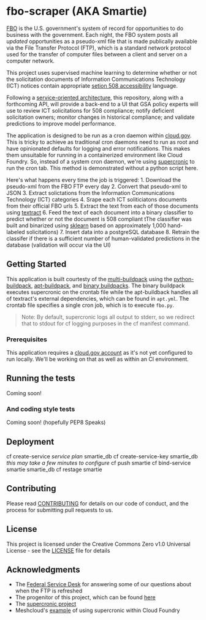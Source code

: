 # fbo-scraper (AKA Smartie)
[FBO](https://www.fbo.gov/) is the U.S. government's system of record for opportunities to do business with the government. Each night, the FBO system posts all _updated_ opportunities as a pseudo-xml file that is made publically available via the File Transfer Protocol (FTP), which is a standard network protocol used for the transfer of computer files between a client and server on a computer network.

This project uses supervised machine learning to determine whether or not the solicitation documents of Information Communications Technology (ICT) notices contain appropriate [setion 508 accessibility](https://www.section508.gov/) language.

Following a [service-oriented architecture](https://en.wikipedia.org/wiki/Service-oriented_architecture), this repository, along with a forthcoming API, will provide a back-end to a UI that GSA policy experts will use to review ICT solicitations for 508 compliance; notify deficient solicitation owners; monitor changes in historical compliance; and validate predictions to improve model performance.

The application is designed to be run as a cron daemon within [cloud.gov](https://cloud.gov/). This is tricky to achieve as traditional cron daemons need to run as root and have opinionated defaults for logging and error notifications. This makes them unsuitable for running in a containerized environment like Cloud Foundry. So, instead of a system cron daemon, we're using [supercronic](https://github.com/aptible/supercronic) to run the cron tab. This method is demonstrated without a python script here.


Here's what happens every time the job is triggered:
    1. Download the pseudo-xml from the FBO FTP every day
    2. Convert that pseudo-xml to JSON
    3. Extract solictations from the Information Communications Technology (ICT) categories
    4. Srape each ICT soliticiatons documents from their official FBO urls
    5. Extract the text from each of those documents using [textract](https://github.com/deanmalmgren/textract)
    6. Feed the text of each document into a binary classifier to predict whether or not the document is 508 compliant tThe classifier was built and binarized using [sklearn](https://github.com/scikit-learn/scikit-learn) based on approximately 1,000 hand-labeled solicitations)
    7. Insert data into a postgreSQL database
    8. Retrain the classifer if there is a sufficient number of human-validated predictions in the database (validation will occur via the UI)
    

## Getting Started
This application is built courtesty of the [multi-buildpack](https://github.com/cloudfoundry-attic/multi-buildpack) using the [python-buildpack](https://github.com/cloudfoundry/python-buildpack), [apt-buildpack](https://github.com/cloudfoundry/apt-buildpack), and [binary buildpacks](https://github.com/cloudfoundry/binary-buildpack). The binary buildpack executes supercronic on the crontab file while the apt-buildback handles all of textract's external dependencies, which can be found in `apt.yml`. The crontab file specifies a single cron job, which is to execute `fbo.py`. 

>Note: By default, supercronic logs all output to stderr, so we redirect that to stdout for cf logging purposes in the cf manifest command.


### Prerequisites
This application requires a [cloud.gov account](https://cloud.gov/docs/getting-started/accounts/) as it's not yet configured to run locally. We'll be working on that as well as within an CI environment.


## Running the tests

Coming soon!

### And coding style tests

Coming soon! (hopefully PEP8 Speaks)

## Deployment

cf create-service *service* *plan* smartie_db
cf create-service-key smartie_db
    *this may take a few minutes to configure*
cf push smartie
cf bind-service smartie smartie_db
cf restage smartie

## Contributing

Please read [CONTRIBUTING](https://github.com/GSA/fbo-scraper/blob/master/.github/CONTRIBUTING.MD) for details on our code of conduct, and the process for submitting pull requests to us.

## License

This project is licensed under the Creative Commons Zero v1.0 Universal License - see the [LICENSE](https://github.com/GSA/fbo-scraper/blob/master/.github/LICENSE) file for details

## Acknowledgments
 - The [Federal Service Desk](https://www.fsd.gov/fsd-gov/home.do) for answering some of our questions about when the FTP is refreshed
 - The progenitor of this project, which can be found [here](https://github.com/jtexnl/FBOProcurementScan)
 - The [supercronic project](https://github.com/aptible/supercronic)
 - Meshcloud's [example](https://github.com/Meshcloud/cf-cron) of using supercronic within Cloud Foundry
